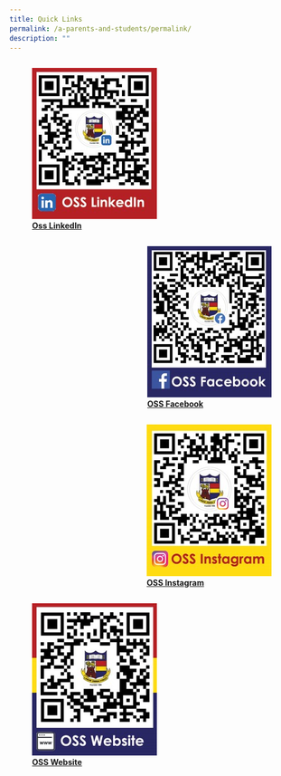 ```yaml
---
title: Quick Links
permalink: /a-parents-and-students/permalink/
description: ""
---
```

<div>

<div style="float: left">

<a href="/cca/Uniformed-Groups/nccs/">
	
<figure>
<img style="width:100%;height:50%" src="/images/Media/Photo%20Gallery/Quick%20Links/picture1.jpg">
<figcaption> <strong> Oss LinkedIn </strong> </figcaption> </figure>

</a>

</div>

<div>

</div>

</div>

<div>

<div style="float: right">

<a href="/cca/Uniformed-Groups/nccs/">
	
<figure>
<img style="width:100%;height:50%" src="/images/Media/Photo%20Gallery/Quick%20Links/picture2.jpg">
<figcaption> <strong>OSS Facebook </strong> </figcaption> </figure>

</a>

</div>

<div>

</div>

</div>

<div>

<div style="float: right">

<a href="/cca/Uniformed-Groups/nccs/">
	
<figure>
<img style="width:100%;height:50%" src="/images/Media/Photo%20Gallery/Quick%20Links/picture3.jpg">
<figcaption> <strong>OSS Instagram </strong> </figcaption> </figure>

</a>

</div>

<div>

</div>

</div>

<div>

<div style="float: left">

<a href="/cca/Uniformed-Groups/nccs/">
	
<figure>
<img style="width:100%;height:50%" src="/images/Media/Photo%20Gallery/Quick%20Links/picture4.jpg">
<figcaption> <strong>OSS Website </strong> </figcaption> </figure>

</a>

</div>

<div>

</div>

</div>